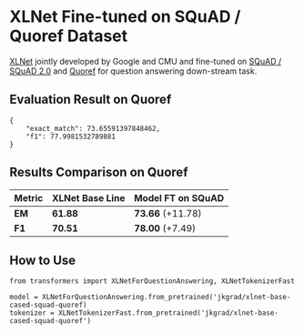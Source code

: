 # XLNet Fine-tuned on SQuAD / Quoref Dataset
[XLNet](https://arxiv.org/abs/1906.08237) jointly developed by Google and CMU and fine-tuned on [SQuAD / SQuAD 2.0](https://rajpurkar.github.io/SQuAD-explorer/) and [Quoref](https://leaderboard.allenai.org/quoref) for question answering down-stream task. 

## Evaluation Result on Quoref
```
{
    "exact_match": 73.65591397848462,
    "f1": 77.9981532789881
}
```

## Results Comparison on Quoref
| Metric | XLNet Base Line | Model FT on SQuAD    |
| ------ | --------- | --------- |
| **EM** | **61.88** | **73.66** (+11.78)      |
| **F1** | **70.51** | **78.00** (+7.49)|

## How to Use
```
from transformers import XLNetForQuestionAnswering, XLNetTokenizerFast

model = XLNetForQuestionAnswering.from_pretrained('jkgrad/xlnet-base-cased-squad-quoref)
tokenizer = XLNetTokenizerFast.from_pretrained('jkgrad/xlnet-base-cased-squad-quoref')
```